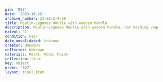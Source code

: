 ```yaml
---
pid: '828'
date: '2023-10-25'
archive_number: 23-01/2-4-59
title: Moulin-Legumes Moulie with wooden handle
description: Moulin-Legumes Moulie with wooden handle. For mashing vegetables
extent: '1'
condition: Fair
date_unvalidated: Unknown
creator: Unknown
collector: Unknown
materials: Metal, Wood, Paint
collection: tinui
key: object
order: '827'
layout: tinui_item
---
```

